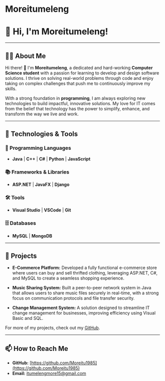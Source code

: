 # Moreitumeleng

# 👋 Hi, I'm Moreitumeleng!

---

## 🧑‍💻 About Me

Hi there! 👋 I'm **Moreitumeleng**, a dedicated and hard-working **Computer Science student** with a passion for learning to develop and design software solutions. I thrive on solving real-world problems through code and enjoy taking on complex challenges that push me to continuously improve my skills.

With a strong foundation in **programming**, I am always exploring new technologies to build impactful, innovative solutions. My love for IT comes from the belief that technology has the power to simplify, enhance, and transform the way we live and work.

---

## 🔧 Technologies & Tools

### 🚀 Programming Languages
- **Java** | **C++** | **C#** | **Python** | **JavaScript**

### 📚 Frameworks & Libraries
- **ASP.NET** | **JavaFX** | **Django**

### 🛠️ Tools
- **Visual Studio** | **VSCode** | **Git**

### 🗄️ Databases
- **MySQL** | **MongoDB**

---

## 🌟 Projects

- **E-Commerce Platform:** Developed a fully functional e-commerce store where users can buy and sell thrifted clothing, leveraging ASP.NET, C#, and MySQL to create a seamless shopping experience.
  
- **Music Sharing System:** Built a peer-to-peer network system in Java that allows users to share music files securely in real-time, with a strong focus on communication protocols and file transfer security.

- **Change Management System:** A solution designed to streamline IT change management for businesses, improving efficiency using Visual Basic and SQL.

For more of my projects, check out my [GitHub](https://github.com/Moreitu1985).

---

## 📫 How to Reach Me

- **GitHub:** [https://github.com/Moreitu1985](https://github.com/Moreitu1985)
- **Email:** itumelengmore15@gmail.com
